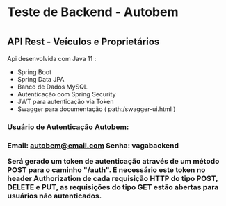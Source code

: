 <h1>Teste de Backend - Autobem<h1> 
 
<h2>API Rest - Veículos e Proprietários</h2>

<p>Api desenvolvida com Java 11 :</p>
<ul>
  <li>Spring Boot</li>
  <li>Spring Data JPA</li>
  <li>Banco de Dados MySQL</li>
  <li>Autenticação com Spring Security</li>
  <li>JWT para autenticação via Token</li>
  <li>Swagger para documentação ( path:/swagger-ui.html )</li>
</ul>

<h3>Usuário de Autenticação Autobem:<h3>

Email: autobem@email.com
Senha: vagabackend

Será gerado um token de autenticação através de um método POST para o caminho "/auth". É necessário este token no header Authorization de cada requisição HTTP do tipo POST, DELETE e PUT, as requisições do tipo GET estão abertas para usuários não autenticados.

